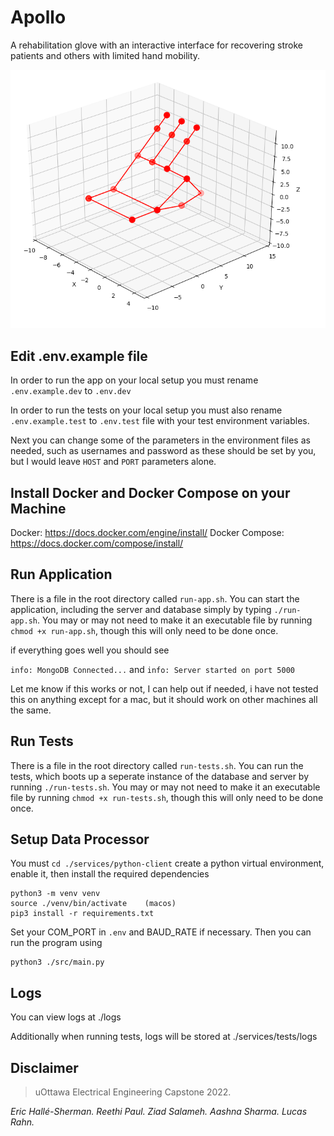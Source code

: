 # Apollo

A rehabilitation glove with an interactive interface for recovering stroke patients and others with limited hand mobility.

![alt text](./plot.png)

## Edit .env.example file

In order to run the app on your local setup you must rename `.env.example.dev` to `.env.dev`

In order to run the tests on your local setup you must also rename `.env.example.test` to `.env.test` file with your test environment variables.

Next you can change some of the parameters in the environment files as needed, such as usernames and password as these should be set by you, but I would leave
`HOST` and `PORT` parameters alone.

## Install Docker and Docker Compose on your Machine

Docker: https://docs.docker.com/engine/install/
Docker Compose: https://docs.docker.com/compose/install/

## Run Application

There is a file in the root directory called `run-app.sh`. You can start the application, including the server and database simply by typing `./run-app.sh`.
You may or may not need to make it an executable file by running `chmod +x run-app.sh`, though this will only need to be done once.

if everything goes well you should see

`info: MongoDB Connected...` and `info: Server started on port 5000`

Let me know if this works or not, I can help out if needed, i have not tested this on anything except for a mac, but it should work on other machines
all the same.

## Run Tests

There is a file in the root directory called `run-tests.sh`. You can run the tests, which boots up a seperate instance of the database and
server by running `./run-tests.sh`. You may or may not need to make it an executable file by running `chmod +x run-tests.sh`, though this will
only need to be done once.

## Setup Data Processor

You must `cd ./services/python-client` create a python virtual environment, enable it, then install the required dependencies

```
python3 -m venv venv
source ./venv/bin/activate    (macos)
pip3 install -r requirements.txt
```

Set your COM_PORT in `.env` and BAUD_RATE if necessary. Then you can run the program using

```
python3 ./src/main.py
```

## Logs

You can view logs at ./logs

Additionally when running tests, logs will be stored at ./services/tests/logs

## Disclaimer

> uOttawa Electrical Engineering Capstone 2022.

_Eric Hallé-Sherman. Reethi Paul. Ziad Salameh. Aashna Sharma. Lucas Rahn._
